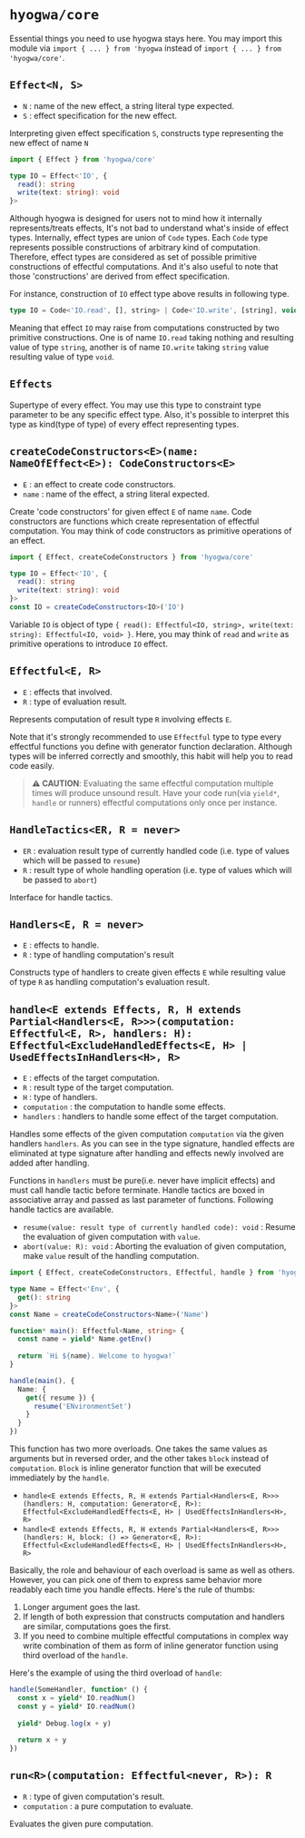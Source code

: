# `hyogwa/core`

Essential things you need to use hyogwa stays here. You may import this module via 
`import { ... } from 'hyogwa` instead of `import { ... } from 'hyogwa/core'`.

## `Effect<N, S>`

- `N` : name of the new effect, a string literal type expected.
- `S` : effect specification for the new effect.

Interpreting given effect specification `S`, constructs type representing the new effect of name `N`

```typescript
import { Effect } from 'hyogwa/core'

type IO = Effect<'IO', {
  read(): string
  write(text: string): void
}>
```

Although hyogwa is designed for users not to mind how it internally represents/treats effects, It's not bad to 
understand what's inside of effect types. Internally, effect types are union of `Code` types. Each `Code` type represents
possible constructions of arbitrary kind of computation. Therefore, effect types are considered as set of possible
primitive constructions of effectful computations. And it's also useful to note that those 'constructions' are derived 
from effect specification.

For instance, construction of `IO` effect type above results in following type.

```typescript
type IO = Code<'IO.read', [], string> | Code<'IO.write', [string], void>
```

Meaning that effect `IO` may raise from computations constructed by two primitive constructions. One is of name `IO.read` taking nothing and resulting value of 
type `string`, another is of name `IO.write` taking `string` value resulting value of type `void`.

## `Effects`

Supertype of every effect. You may use this type to constraint type parameter to be any specific effect type.
Also, it's possible to interpret this type as kind(type of type) of every effect representing types.

## `createCodeConstructors<E>(name: NameOfEffect<E>): CodeConstructors<E>`

- `E` : an effect to create code constructors.
- `name` : name of the effect, a string literal expected.

Create 'code constructors' for given effect `E` of name `name`. Code constructors are functions which create 
representation of effectful computation. You may think of code constructors as primitive operations of an effect.

```typescript
import { Effect, createCodeConstructors } from 'hyogwa/core'

type IO = Effect<'IO', {
  read(): string
  write(text: string): void
}>
const IO = createCodeConstructors<IO>('IO')
```

Variable `IO` is object of type `{ read(): Effectful<IO, string>, write(text: string): Effectful<IO, void> }`. Here,
you may think of `read` and `write` as primitive operations to introduce `IO` effect.

## `Effectful<E, R>`

- `E` : effects that involved.
- `R` : type of evaluation result.

Represents computation of result type `R` involving effects `E`.

Note that it's strongly recommended to use `Effectful` type to type every effectful functions you define with generator 
function declaration. Although types will be inferred correctly and smoothly, this habit will help you to read code easily.

> **⚠️ CAUTION**: Evaluating the same effectful computation multiple times will produce unsound result. Have your code 
> run(via `yield*`, `handle` or runners) effectful computations only once per instance.

## `HandleTactics<ER, R = never>`

- `ER` : evaluation result type of currently handled code (i.e. type of values which will be passed to `resume`)
- `R` : result type of whole handling operation (i.e. type of values which will be passed to `abort`)

Interface for handle tactics.

## `Handlers<E, R = never>`

- `E` : effects to handle.
- `R` : type of handling computation's result

Constructs type of handlers to create given effects `E` while resulting value of type `R` as handling computation's 
evaluation result.

## `handle<E extends Effects, R, H extends Partial<Handlers<E, R>>>(computation: Effectful<E, R>, handlers: H): Effectful<ExcludeHandledEffects<E, H> | UsedEffectsInHandlers<H>, R>`

- `E` : effects of the target computation.
- `R` : result type of the target computation.
- `H` : type of handlers.
- `computation` : the computation to handle some effects.
- `handlers` : handlers to handle some effect of the target computation.

Handles some effects of the given computation `computation` via the given handlers `handlers`. As you can see in the 
type signature, handled effects are eliminated at type signature after handling and effects newly involved are added 
after handling.

Functions in `handlers` must be pure(i.e. never have implicit effects) and must call handle tactic before terminate. Handle tactics are boxed in associative array and passed
as last parameter of functions. Following handle tactics are available.

- `resume(value: result type of currently handled code): void` : Resume the evaluation of given computation with `value`.
- `abort(value: R): void` : Aborting the evaluation of given computation, make `value` result of the handling computation.

```typescript
import { Effect, createCodeConstructors, Effectful, handle } from 'hyogwa/core'

type Name = Effect<'Env', {
  get(): string
}>
const Name = createCodeConstructors<Name>('Name')

function* main(): Effectful<Name, string> {
  const name = yield* Name.getEnv()
  
  return `Hi ${name}. Welcome to hyogwa!`
}

handle(main(), {
  Name: {
    get({ resume }) {
      resume('ENvironmentSet')
    }
  }
})
```

This function has two more overloads. One takes the same values as arguments but in reversed order, and the other takes 
`block` instead of `computation`. `Block` is inline generator function that will be executed immediately by the `handle`.

- `handle<E extends Effects, R, H extends Partial<Handlers<E, R>>>(handlers: H, computation: Generator<E, R>): Effectful<ExcludeHandledEffects<E, H> | UsedEffectsInHandlers<H>, R>`
- `handle<E extends Effects, R, H extends Partial<Handlers<E, R>>>(handlers: H, block: () => Generator<E, R>): Effectful<ExcludeHandledEffects<E, H> | UsedEffectsInHandlers<H>, R>`

Basically, the role and behaviour of each overload is same as well as others. However, you can pick one of them to 
express same behavior more readably each time you handle effects. Here's the rule of thumbs:

1. Longer argument goes the last.
2. If length of both expression that constructs computation and handlers are similar, computations goes the first.
3. If you need to combine multiple effectful computations in complex way write combination of them as form of inline 
generator function using third overload of the `handle`.

Here's the example of using the third overload of `handle`:

```typescript
handle(SomeHandler, function* () {
  const x = yield* IO.readNum()
  const y = yield* IO.readNum()
  
  yield* Debug.log(x + y)
  
  return x + y
})
```

## `run<R>(computation: Effectful<never, R>): R`

- `R` : type of given computation's result.
- `computation` : a pure computation to evaluate.

Evaluates the given pure computation.
